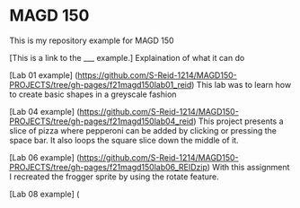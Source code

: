 # MAGD 150

  This is my repository example for MAGD 150
  
  
 [This is a link to the ___ example.] Explaination of what it can do


[Lab 01 example] (https://github.com/S-Reid-1214/MAGD150-PROJECTS/tree/gh-pages/f21magd150lab01_reid)
  This lab was to learn how to create basic shapes in a greyscale fashion
  
[Lab 04 example] (https://github.com/S-Reid-1214/MAGD150-PROJECTS/tree/gh-pages/f21magd150lab04_reid)
  This project presents a slice of pizza where pepperoni can be added by clicking or pressing the space bar. It also loops the square slice down the middle of it.
  
[Lab 06 example] (https://github.com/S-Reid-1214/MAGD150-PROJECTS/tree/gh-pages/f21magd150lab06_REIDzip)
  With this assignment I recreated the frogger sprite by using the rotate feature.
  
[Lab 08 example] (
